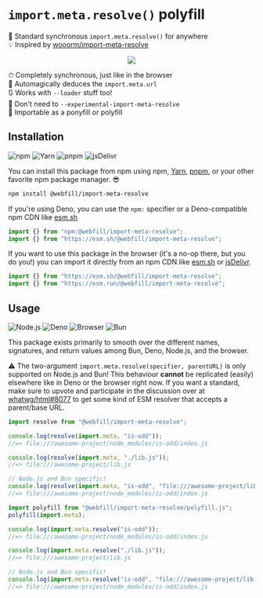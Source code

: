 # `import.meta.resolve()` polyfill

🎯 Standard synchronous `import.meta.resolve()` for anywhere \
💡 Inspired by [wooorm/import-meta-resolve]

<div align="center">

![](https://i.imgur.com/9E9Mu1q.png)

</div>

⏱ Completely synchronous, just like in the browser \
🧙 Automagically deduces the `import.meta.url` \
🔃 Works with `--loader` stuff too! \
🌳 Don't need to `--experimental-import-meta-resolve` \
🦄 Importable as a ponyfill or polyfill

## Installation

![npm](https://img.shields.io/static/v1?style=for-the-badge&message=npm&color=CB3837&logo=npm&logoColor=FFFFFF&label=)
![Yarn](https://img.shields.io/static/v1?style=for-the-badge&message=Yarn&color=2C8EBB&logo=Yarn&logoColor=FFFFFF&label=)
![pnpm](https://img.shields.io/static/v1?style=for-the-badge&message=pnpm&color=222222&logo=pnpm&logoColor=F69220&label=)
![jsDelivr](https://img.shields.io/static/v1?style=for-the-badge&message=jsDelivr&color=E84D3D&logo=jsDelivr&logoColor=FFFFFF&label=)

You can install this package from npm using npm, [Yarn], [pnpm], or your other
favorite npm package manager. 😎

```sh
npm install @webfill/import-meta-resolve
```

If you're using Deno, you can use the `npm:` specifier or a Deno-compatible npm
CDN like [esm.sh]

```js
import {} from "npm:@webfill/import-meta-resolve";
import {} from "https://esm.sh/@webfill/import-meta-resolve";
```

If you want to use this package in the browser (it's a no-op there, but you do
you!) you can import it directly from an npm CDN like [esm.sh] or [jsDelivr].

```js
import {} from "https://esm.sh/@webfill/import-meta-resolve";
import {} from "https://esm.run/@webfill/import-meta-resolve";
```

## Usage

![Node.js](https://img.shields.io/static/v1?style=for-the-badge&message=Node.js&color=339933&logo=Node.js&logoColor=FFFFFF&label=)
![Deno](https://img.shields.io/static/v1?style=for-the-badge&message=Deno&color=000000&logo=Deno&logoColor=FFFFFF&label=)
![Browser](https://img.shields.io/static/v1?style=for-the-badge&message=Browser&color=4285F4&logo=Google+Chrome&logoColor=FFFFFF&label=)
![Bun](https://img.shields.io/static/v1?style=for-the-badge&message=Bun&color=000000&logo=Bun&logoColor=FFFFFF&label=)

This package exists primarily to smooth over the different names, signatures,
and return values among Bun, Deno, Node.js, and the browser.

⚠️ The two-argument `import.meta.resolve(specifier, parentURL)` is only
supported on Node.js and Bun! This behaviour **cannot** be replicated (easily)
elsewhere like in Deno or the browser right now. If you want a standard, make
sure to upvote and participate in the discussion over at [whatwg/html#8077] to
get some kind of ESM resolver that accepts a parent/base URL.

```js
import resolve from "@webfill/import-meta-resolve";

console.log(resolve(import.meta, "is-odd"));
//=> file:///awesome-project/node_modules/is-odd/index.js

console.log(resolve(import.meta, "./lib.js"));
//=> file:///awesome-project/lib.js

// Node.js and Bun specific!
console.log(resolve(import.meta, "is-odd", "file:///awesome-project/lib.js"));
//=> file:///awesome-project/node_modules/is-odd/index.js
```

```js
import polyfill from "@webfill/import-meta-resolve/polyfill.js";
polyfill(import.meta);

console.log(import.meta.resolve("is-odd"));
//=> file:///awesome-project/node_modules/is-odd/index.js

console.log(import.meta.resolve("./lib.js"));
//=> file:///awesome-project/lib.js

// Node.js and Bun specific!
console.log(import.meta.resolve("is-odd", "file:///awesome-project/lib.js"));
//=> file:///awesome-project/node_modules/is-odd/index.js
```

[yarn]: https://yarnpkg.com/
[pnpm]: https://pnpm.io/
[wooorm/import-meta-resolve]: https://github.com/wooorm/import-meta-resolve
[whatwg/html#8077]: https://github.com/whatwg/html/issues/8077
[esm.sh]: https://esm.sh/
[jsdelivr]: https://www.jsdelivr.com/esm
